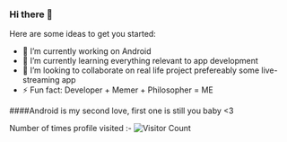 ### Hi there 👋



Here are some ideas to get you started:

- 🔭 I’m currently working on Android
- 🌱 I’m currently learning everything relevant to app development
- 👯 I’m looking to collaborate on real life project prefereably some live-streaming app
- ⚡ Fun fact: Developer + Memer + Philosopher =  ME



####Android is my second love, first one is still you baby <3



Number of times profile visited  :-   ![Visitor Count](https://profile-counter.glitch.me/{mahmood199}/count.svg)
